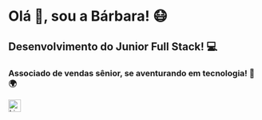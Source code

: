 # Olá 👋, sou a Bárbara!  😷
## Desenvolvimento do Junior Full Stack! 💻
### Associado de vendas sênior, se aventurando em tecnologia! 📱 🌍

<div>
<a target="_blank" href="https://www.linkedin.com/in/barbara-bateli-claro-alves/">
  <img align="center" alt="LinkdeIN" width="25px" ><script type="text/javascript" src="https://platform.linkedin.com/badges/js/profile.js" async defer"</script>

<a target="_blank" href="https://www.twitter.com/BarbaraBateli">
  <img align="center" alt="Twitter" width="25px" src="https://cdn.jsdelivr.net/npm/simple-icons@v3/icons/twitter.svg" />
</a>

<a target="_blank" href="mailto:barbarabateli@gmail.com">
  <img align="center" alt="Gmail" width="25px" src="https://cdn.jsdelivr.net/npm/simple-icons@v3/icons/gmail.svg" />
</a>
    </div>


![CodeWars](https://www.codewars.com/users/BarbaraBateli/badges/small)
<!--
**BarbaraBateli/BarbaraBateli** is a ✨ _special_ ✨ repository because its `README.md` (this file) appears on your GitHub profile.

Here are some ideas to get you started:

- 🔭 I’m currently working on ...
- 🌱 I’m currently learning ...
- 👯 I’m looking to collaborate on ...
- 🤔 I’m looking for help with ...
- 💬 Ask me about ...
- 📫 How to reach me: ...
- 😄 Pronouns: ...
- ⚡ Fun fact: ...
-->
